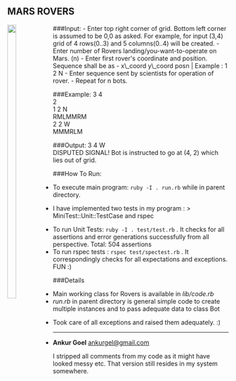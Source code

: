 ## MARS ROVERS
<img src="http://www.universetoday.com/wp-content/uploads/2011/09/apollo-17-lunar-rover-001.jpg" height="40%" width="20%" align="left">
###Input:
- Enter top right corner of grid. Bottom left corner is assumed to be 0,0 as asked. For example, for input (3,4) grid of 4 rows(0..3) and 5 columns(0..4) will be created.
- Enter number of Rovers landing/you-want-to-operate on Mars. (n)
- Enter first rover's coordinate and position. Sequence shall be as - x\_coord y\_coord posn | Example : 1 2 N
- Enter sequence sent by scientists for operation of rover. 
- Repeat for n bots.

###Example: 
3 4  
2  
1 2 N  
RMLMMRM  
2 2 W   
MMMRLM  

###Output: 
3 4 W  
DISPUTED SIGNAL! Bot is instructed to go at (4, 2) which lies out of grid.  

###How To Run: 
- To execute main program: `ruby -I . run.rb` while in parent directory. 
* I have implemented two tests in my program : > MiniTest::Unit::TestCase and rspec
- To run Unit Tests: `ruby -I . test/test.rb` . It checks for all assertions and error generations successfully from all perspective. Total: 504 assertions
- To run rspec tests : `rspec test/spectest.rb` . It correspondingly checks for all expectations and exceptions. FUN :)

###Details
- Main working class for Rovers is available in _lib/code.rb_ 
- _run.rb_ in parent directory is general simple code to create multiple instances and to pass adequate data to class Bot

* Took care of all exceptions and raised them adequately.  :)
* * * 
- __Ankur Goel__
<ankurgel@gmail.com>

I stripped all comments from my code as it might have looked messy etc. That version still resides in my system somewhere. 
